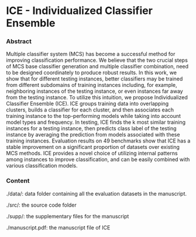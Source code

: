 # ICE - Individualized Classifier Ensemble


### Abstract
Multiple classifier system (MCS) has become a successful method for improving classification performance. We believe that the two crucial steps of MCS base classifier generation and multiple classifier combination, need to be designed coordinately to produce robust results. In this work, we show that for different testing instances, better classifiers may be trained from different subdomains of training instances including, for example, neighboring instances of the testing instance, or even instances far away from the testing instance. To utilize this intuition, we propose Individualized Classifier Ensemble (ICE). ICE groups training data into overlapping clusters, builds a classifier for each cluster, and then associates each training instance to the top-performing models while taking into account model types and frequency. In testing, ICE finds the k most similar training instances for a testing instance, then predicts class label of the testing instance by averaging the prediction from models associated with these training instances. Evaluation results on 49 benchmarks show that ICE has a stable improvement on a significant proportion of datasets over existing MCS methods. ICE provides a novel choice of utilizing internal patterns among instances to improve classification, and can be easily combined with various classification models.


### Content
./data/: data folder containing all the evaluation datasets in the manuscript. 

./src/: the source code folder

./supp/: the supplementary files for the manuscript

./manuscript.pdf: the manuscript file of ICE

